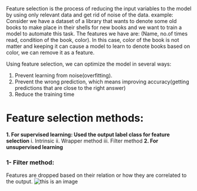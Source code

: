Feature selection is the process of reducing the input variables to the model by using only relevant data and get rid of noise of the data.
example: Consider we have a dataset of a library that wants to denote some old books to make place in their shells for new books and we want to train a model to automate this task. The features we have are: (Name, no.of times read, condition of the book, color). In this case, color of the book is not matter and keeping it can cause a model to learn to denote books based on color, we can remove it as a feature.

Using feature selection, we can optimize the model in several ways:
1. Prevent learning from noise(overfitting).
2. Prevent the wrong prediction, which means improving accuracy(getting predictions that are close to the right answer)
3. Reduce the training time

# Feature selection methods:
**1. For supervised learning: Used the output label class for feature selection**
   i. Intrinsic
   ii. Wrapper method
   iii. Filter method
**2. For unsupervised learning**

### 1- Filter method:
Features are dropped based on their relation or how they are correlated to the output.
![this is an image](https://www.google.com/url?sa=i&url=https%3A%2F%2Fanalyticsindiamag.com%2Fwhat-are-feature-selection-techniques-in-machine-learning%2F&psig=AOvVaw32q21CnzVKlrhBSdrekMh4&ust=1648303893580000&source=images&cd=vfe&ved=0CAsQjRxqFwoTCPDlg9q44fYCFQAAAAAdAAAAABAS)
